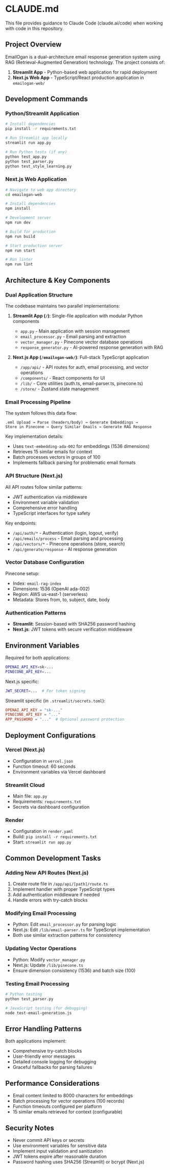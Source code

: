 # CLAUDE.md

This file provides guidance to Claude Code (claude.ai/code) when working with code in this repository.

## Project Overview

EmailOgan is a dual-architecture email response generation system using RAG (Retrieval-Augmented Generation) technology. The project consists of:
1. **Streamlit App** - Python-based web application for rapid deployment
2. **Next.js Web App** - TypeScript/React production application in `emailogan-web/`

## Development Commands

### Python/Streamlit Application
```bash
# Install dependencies
pip install -r requirements.txt

# Run Streamlit app locally
streamlit run app.py

# Run Python tests (if any)
python test_app.py
python test_parser.py
python test_style_learning.py
```

### Next.js Web Application
```bash
# Navigate to web app directory
cd emailogan-web

# Install dependencies
npm install

# Development server
npm run dev

# Build for production
npm run build

# Start production server
npm run start

# Run linter
npm run lint
```

## Architecture & Key Components

### Dual Application Structure

The codebase maintains two parallel implementations:

1. **Streamlit App (`/`)**: Single-file application with modular Python components
   - `app.py` - Main application with session management
   - `email_processor.py` - Email parsing and extraction
   - `vector_manager.py` - Pinecone vector database operations
   - `response_generator.py` - AI-powered response generation with RAG

2. **Next.js App (`/emailogan-web/`)**: Full-stack TypeScript application
   - `/app/api/` - API routes for auth, email processing, and vector operations
   - `/components/` - React components for UI
   - `/lib/` - Core utilities (auth.ts, email-parser.ts, pinecone.ts)
   - `/store/` - Zustand state management

### Email Processing Pipeline

The system follows this data flow:
```
.eml Upload → Parse (headers/body) → Generate Embeddings → 
Store in Pinecone → Query Similar Emails → Generate RAG Response
```

Key implementation details:
- Uses `text-embedding-ada-002` for embeddings (1536 dimensions)
- Retrieves 15 similar emails for context
- Batch processes vectors in groups of 100
- Implements fallback parsing for problematic email formats

### API Structure (Next.js)

All API routes follow similar patterns:
- JWT authentication via middleware
- Environment variable validation
- Comprehensive error handling
- TypeScript interfaces for type safety

Key endpoints:
- `/api/auth/*` - Authentication (login, logout, verify)
- `/api/emails/process` - Email parsing and processing
- `/api/vectors/*` - Pinecone operations (store, search)
- `/api/generate/response` - AI response generation

### Vector Database Configuration

Pinecone setup:
- Index: `email-rag-index`
- Dimensions: 1536 (OpenAI ada-002)
- Region: AWS us-east-1 (serverless)
- Metadata: Stores from, to, subject, date, body

### Authentication Patterns

- **Streamlit**: Session-based with SHA256 password hashing
- **Next.js**: JWT tokens with secure verification middleware

## Environment Variables

Required for both applications:
```bash
OPENAI_API_KEY=sk-...
PINECONE_API_KEY=...
```

Next.js specific:
```bash
JWT_SECRET=...  # For token signing
```

Streamlit specific (in `.streamlit/secrets.toml`):
```toml
OPENAI_API_KEY = "sk-..."
PINECONE_API_KEY = "..."
APP_PASSWORD = "..."  # Optional password protection
```

## Deployment Configurations

### Vercel (Next.js)
- Configuration in `vercel.json`
- Function timeout: 60 seconds
- Environment variables via Vercel dashboard

### Streamlit Cloud
- Main file: `app.py`
- Requirements: `requirements.txt`
- Secrets via dashboard configuration

### Render
- Configuration in `render.yaml`
- Build: `pip install -r requirements.txt`
- Start: `streamlit run app.py`

## Common Development Tasks

### Adding New API Routes (Next.js)
1. Create route file in `/app/api/[path]/route.ts`
2. Implement handler with proper TypeScript types
3. Add authentication middleware if needed
4. Handle errors with try-catch blocks

### Modifying Email Processing
- Python: Edit `email_processor.py` for parsing logic
- Next.js: Edit `/lib/email-parser.ts` for TypeScript implementation
- Both use similar extraction patterns for consistency

### Updating Vector Operations
- Python: Modify `vector_manager.py`
- Next.js: Update `/lib/pinecone.ts`
- Ensure dimension consistency (1536) and batch size (100)

### Testing Email Processing
```bash
# Python testing
python test_parser.py

# JavaScript testing (for debugging)
node test-email-generation.js
```

## Error Handling Patterns

Both applications implement:
- Comprehensive try-catch blocks
- User-friendly error messages
- Detailed console logging for debugging
- Graceful fallbacks for parsing failures

## Performance Considerations

- Email content limited to 8000 characters for embeddings
- Batch processing for vector operations (100 records)
- Function timeouts configured per platform
- 15 similar emails retrieved for context (configurable)

## Security Notes

- Never commit API keys or secrets
- Use environment variables for sensitive data
- Implement input validation and sanitization
- JWT tokens expire after reasonable duration
- Password hashing uses SHA256 (Streamlit) or bcrypt (Next.js)